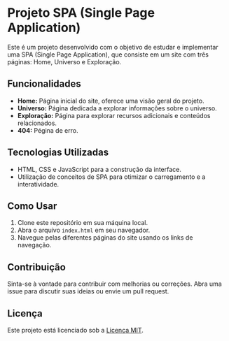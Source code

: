 # Projeto SPA (Single Page Application)

Este é um projeto desenvolvido com o objetivo de estudar e implementar uma SPA (Single Page Application), que consiste em um site com três páginas: Home, Universo e Exploração.

## Funcionalidades

- **Home:** Página inicial do site, oferece uma visão geral do projeto.
- **Universo:** Página dedicada a explorar informações sobre o universo.
- **Exploração:** Página para explorar recursos adicionais e conteúdos relacionados.
- **404:** Pégina de erro.

## Tecnologias Utilizadas

- HTML, CSS e JavaScript para a construção da interface.
- Utilização de conceitos de SPA para otimizar o carregamento e a interatividade.

## Como Usar

1. Clone este repositório em sua máquina local.
2. Abra o arquivo `index.html` em seu navegador.
3. Navegue pelas diferentes páginas do site usando os links de navegação.

## Contribuição

Sinta-se à vontade para contribuir com melhorias ou correções. Abra uma issue para discutir suas ideias ou envie um pull request.

## Licença

Este projeto está licenciado sob a [Licença MIT](https://opensource.org/licenses/MIT).
